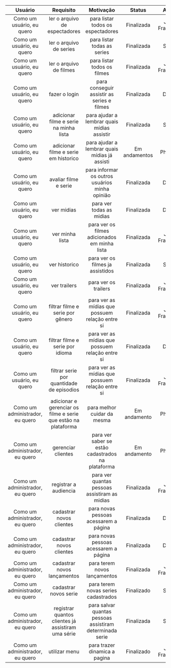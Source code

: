 | Usuário      | Requisito | Motivação     | Status | Autor |
| :----:        |    :----:   |          :----: |    :----:   |    :----:   |
| Como um usuário, eu quero      | ler o arquivo de espectadores       | para  listar todos os espectadores    |  Finalizada    |   João Francisco   |
| Como um usuário, eu quero      | ler o arquivo de series       | para  listar todas as series    |  Finalizada    |   Saulo   |
| Como um usuário, eu quero      | ler o arquivo de filmes       | para  listar todos os filmes    |  Finalizada    |   João Francisco   |
| Como um usuário, eu quero      | fazer o login      | para  conseguir assistir as series e filmes    |  Finalizada    |   Diogo   |
| Como um usuário, eu quero      | adicionar filme e serie na minha lista       | para ajudar a lembrar quais mídias assistir    |    Finalizada   |    Saulo   |
| Como um usuário, eu quero      | adicionar filme e serie em historico       | para ajudar a lembrar quais mídias já assisti    |    Em andamentos   |    Philippe   |
| Como um usuário, eu quero   | avaliar filme e serie         | para informar os outros usuários minha opinião      |    Finalizada   |    Diogo   |
| Como um usuário, eu quero   | ver midias         |   para ver todas as midias    |    Finalizada   |    Diogo   |
| Como um usuário, eu quero   | ver minha lista         |  para ver os filmes adicionados em minha lista     |    Finalizada   |    João Francisco   |
| Como um usuário, eu quero   | ver historico         |    para ver os filmes ja assistidos   |    Finalizada   |    Saulo   |
| Como um usuário, eu quero   | ver trailers         |   para ver os trailers    |    Finalizada   |    João Francisco   |
| Como um usuário, eu quero   | filtrar filme e serie por gênero         | para ver as mídias que possuem relação entre si      |    Finalizada   |    João Francisco   |
| Como um usuário, eu quero   | filtrar filme e serie por idioma         | para ver as mídias que possuem relação entre si      |    Finalizada   |    Diogo   |
| Como um usuário, eu quero   | filtrar serie por quantidade de episodios         | para ver as mídias que possuem relação entre si      |    Finalizada   |    João Francisco   |
| Como um administrador, eu quero   | adicionar e gerenciar os filme e serie que estão na plataforma         | para melhor cuidar da mesma      |    Em andamento   |   Philippe   |
| Como um administrador, eu quero   | gerenciar clientes       | para ver saber se estão cadastrados na plataforma      |    Em andamento   |    Philippe   |
| Como um administrador, eu quero   | registrar a audiencia         | para ver quantas pessoas assistiram as midias      |    Finalizada   |    João Francisco   |
| Como um administrador, eu quero      | cadastrar novos clientes       | para  novas pessoas acessarem a página    |  Finalizada    |   Diogo   |
| Como um administrador, eu quero      | cadastrar novos clientes       | para  novas pessoas acessarem a página    |  Finalizada    |   Diogo   |
| Como um administrador, eu quero      | cadastrar novos lançamentos       | para  terem novos lançamentos    |  Finalizada    |   João Francisco   |
| Como um administrador, eu quero      | cadastrar novos serie       | para  terem novas series cadastrados    |  Finalizado    |   Saulo   |
| Como um administrador, eu quero      | registrar quantos clientes já assistiram uma série       | para  salvar quantas pessoas assistiram determinada serie    |  Finalizada    |   Saulo   |
| Como um administrador, eu quero      | utilizar menu        | para  trazer dinamica a pagina    |  Finalizado    |   João Francisco   |



